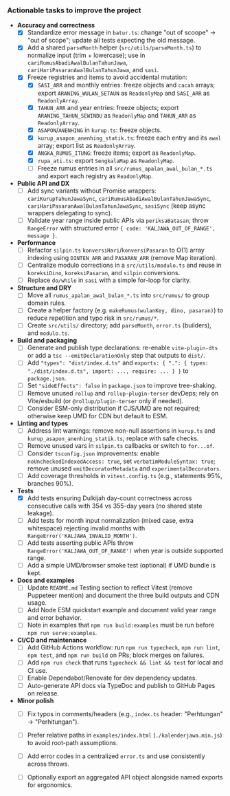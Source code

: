 ### Actionable tasks to improve the project

- **Accuracy and correctness**
  - [x] Standardize error message in `batur.ts`: change "out of scoope" → "out of scope"; update all tests expecting the old message.
  - [x] Add a shared `parseMonth` helper (`src/utils/parseMonth.ts`) to normalize input (trim + lowercase); use in `cariRumusAbadiAwalBulanTahunJawa`, `cariHariPasaranAwalBulanTahunJawa`, and `sasi`.
  - [x] Freeze registries and items to avoid accidental mutation:
    - [x] `SASI_ARR` and monthly entries: freeze objects and `cacah` arrays; export `ARANING_WULAN_SETAUN` as `ReadonlyMap` and `SASI_ARR` as `ReadonlyArray`.
    - [x] `TAHUN_ARR` and year entries: freeze objects; export `ARANING_TAHUN_SEWINDU` as `ReadonlyMap` and `TAHUN_ARR` as `ReadonlyArray`.
    - [x] `ASAPON`/`ANENHING` in `kurup.ts`: freeze objects.
    - [x] `kurup_asapon_anenhing_statik.ts`: freeze each entry and its `awal` array; export list as `ReadonlyArray`.
    - [x] `ANGKA_RUMUS_ITUNG`: freeze items; export as `ReadonlyMap`.
    - [x] `rupa_ati.ts`: export `SengkalaMap` as `ReadonlyMap`.
    - [ ] Freeze rumus entries in all `src/rumus_apalan_awal_bulan_*.ts` and export each registry as `ReadonlyMap`.

- **Public API and DX**
  - [ ] Add sync variants without Promise wrappers: `cariKurupTahunJawaSync`, `cariRumusAbadiAwalBulanTahunJawaSync`, `cariHariPasaranAwalBulanTahunJawaSync`, `sasiSync` (keep async wrappers delegating to sync).
  - [ ] Validate year range inside public APIs via `periksaBatasan`; throw `RangeError` with structured error `{ code: 'KALJAWA_OUT_OF_RANGE', message }`.

- **Performance**
  - [ ] Refactor `silpin.ts` `konversiHari`/`konversiPasaran` to O(1) array indexing using `DINTEN_ARR` and `PASARAN_ARR` (remove Map iteration).
  - [ ] Centralize modulo corrections in a `src/utils/modulo.ts` and reuse in `koreksiDino`, `koreksiPasaran`, and `silpin` conversions.
  - [ ] Replace `do/while` in `sasi` with a simple for-loop for clarity.

- **Structure and DRY**
  - [ ] Move all `rumus_apalan_awal_bulan_*.ts` into `src/rumus/` to group domain rules.
  - [ ] Create a helper factory (e.g. `makeRumus(wulanKey, dino, pasaran)`) to reduce repetition and typo risk in `src/rumus/*`.
  - [ ] Create `src/utils/` directory; add `parseMonth`, `error.ts` (builders), and `modulo.ts`.

- **Build and packaging**
  - [ ] Generate and publish type declarations: re-enable `vite-plugin-dts` or add a `tsc --emitDeclarationOnly` step that outputs to `dist/`.
  - [ ] Add `"types": "dist/index.d.ts"` and `exports: { ".": { types: "./dist/index.d.ts", import: ..., require: ... } }` to `package.json`.
  - [ ] Set `"sideEffects": false` in `package.json` to improve tree-shaking.
  - [ ] Remove unused `rollup` and `rollup-plugin-terser` devDeps; rely on Vite/esbuild (or `@rollup/plugin-terser` only if needed).
  - [ ] Consider ESM-only distribution if CJS/UMD are not required; otherwise keep UMD for CDN but default to ESM.

- **Linting and types**
  - [ ] Address lint warnings: remove non-null assertions in `kurup.ts` and `kurup_asapon_anenhing_statik.ts`; replace with safe checks.
  - [ ] Remove unused vars in `silpin.ts` callbacks or switch to `for...of`.
  - [ ] Consider `tsconfig.json` improvements: enable `noUncheckedIndexedAccess: true`, set `verbatimModuleSyntax: true`; remove unused `emitDecoratorMetadata` and `experimentalDecorators`.
  - [ ] Add coverage thresholds in `vitest.config.ts` (e.g., statements 95%, branches 90%).

- **Tests**
  - [x] Add tests ensuring Dulkijah day-count correctness across consecutive calls with 354 vs 355-day years (no shared state leakage).
  - [ ] Add tests for month input normalization (mixed case, extra whitespace) rejecting invalid months with `RangeError('KALJAWA_INVALID_MONTH')`.
  - [ ] Add tests asserting public APIs throw `RangeError('KALJAWA_OUT_OF_RANGE')` when year is outside supported range.
  - [ ] Add a simple UMD/browser smoke test (optional) if UMD bundle is kept.

- **Docs and examples**
  - [ ] Update `README.md` Testing section to reflect Vitest (remove Puppeteer mention) and document the three build outputs and CDN usage.
  - [ ] Add Node ESM quickstart example and document valid year range and error behavior.
  - [ ] Note in examples that `npm run build:examples` must be run before `npm run serve:examples`.

- **CI/CD and maintenance**
  - [ ] Add GitHub Actions workflow: run `npm run typecheck`, `npm run lint`, `npm test`, and `npm run build` on PRs; block merges on failures.
  - [ ] Add `npm run check` that runs `typecheck && lint && test` for local and CI use.
  - [ ] Enable Dependabot/Renovate for dev dependency updates.
  - [ ] Auto-generate API docs via TypeDoc and publish to GitHub Pages on release.

- **Minor polish**
  - [ ] Fix typos in comments/headers (e.g., `index.ts` header: "Perhtungan" → "Perhitungan").
  - [ ] Prefer relative paths in `examples/index.html` (`./kalenderjawa.min.js`) to avoid root-path assumptions.
  - [ ] Add error codes in a centralized `error.ts` and use consistently across throws.
  - [ ] Optionally export an aggregated API object alongside named exports for ergonomics.


